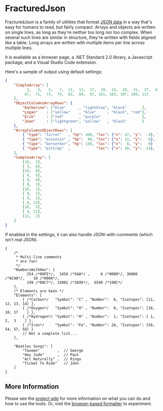 # FracturedJson

FracturedJson is a family of utilities that format [JSON data](https://www.json.org) in a way that's easy for
humans to read, but fairly compact.  Arrays and objects are written on single lines, as long as they're
neither too long nor too complex.  When several such lines are similar in structure, they're written with
fields aligned like a table.  Long arrays are written with multiple items per line across multiple lines.

It is available as a browser page, a .NET Standard 2.0 library, a Javascript package, and a Visual Studio Code extension.

Here's a sample of output using default settings:
```json
{
    "SimpleArray": [
          2,   3,   5,   7,  11,  13,  17,  19,  23,  29,  31,  37,  41,  43,  47,  53,  59,  61,
         67,  71,  73,  79,  83,  89,  97, 101, 103, 107, 109, 113
    ],
    "ObjectColumnsArrayRows": {
        "Katherine": ["blue"      , "lightblue", "black"       ],
        "Logan"    : ["yellow"    , "blue"     , "black", "red"],
        "Erik"     : ["red"       , "purple"                   ],
        "Jean"     : ["lightgreen", "yellow"   , "black"       ]
    },
    "ArrayColumnsObjectRows": [
        { "type": "turret"   , "hp": 400, "loc": {"x": 47, "y":  -4}, "flags": "S"   },
        { "type": "assassin" , "hp":  80, "loc": {"x": 12, "y":   6}, "flags": "Q"   },
        { "type": "berserker", "hp": 150, "loc": {"x":  0, "y":   0}                 },
        { "type": "pittrap"  ,            "loc": {"x": 10, "y": -14}, "flags": "S,I" }
    ],
    "ComplexArray": [
        [19,  2],
        [ 3,  8],
        [14,  0],
        [ 9,  9],
        [ 9,  9],
        [ 0,  3],
        [10,  1],
        [ 9,  1],
        [ 9,  2],
        [ 6, 13],
        [18,  5],
        [ 4, 11],
        [12,  2]
    ]
}
```

If enabled in the settings, it can also handle JSON-with-comments (which isn't real JSON).

```jsonc
{
    /*
     * Multi-line comments
     * are fun!
     */
    "NumbersWithHex": [
          254 /*00FE*/,  1450 /*5AA*/ ,     0 /*0000*/, 36000 /*8CA0*/,    10 /*000A*/,
          199 /*00C7*/, 15001 /*3A99*/,  6540 /*198C*/
    ],
    /* Elements are keen */
    "Elements": [
        { /*Carbon*/   "Symbol": "C" , "Number":  6, "Isotopes": [11, 12, 13, 14] },
        { /*Oxygen*/   "Symbol": "O" , "Number":  8, "Isotopes": [16, 18, 17    ] },
        { /*Hydrogen*/ "Symbol": "H" , "Number":  1, "Isotopes": [ 1,  2,  3    ] },
        { /*Iron*/     "Symbol": "Fe", "Number": 26, "Isotopes": [56, 54, 57, 58] }
        // Not a complete list...
    ],

    "Beatles Songs": [
        "Taxman"        ,  // George
        "Hey Jude"      ,  // Paul
        "Act Naturally" ,  // Ringo
        "Ticket To Ride"   // John
    ]
}
```


## More Information

Please see the [project wiki](https://github.com/j-brooke/FracturedJson/wiki) for more information on what you can do and how to use the tools.  Or, visit the [browser-based formatter](https://j-brooke.github.io/FracturedJson/) to experiment.
